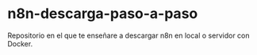 # n8n-descarga-paso-a-paso
Repositorio en el que te enseñare a descargar n8n en local o servidor con Docker.
